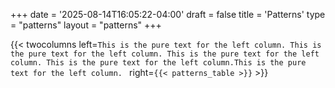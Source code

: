 +++
date = '2025-08-14T16:05:22-04:00'
draft = false
title = 'Patterns'
type = "patterns"
layout = "patterns"
+++

{{< twocolumns left=`
  This is the pure text for the left column. This is the pure text for the left column. This is the pure text for the left column. This is the pure text for the left column.This is the pure text for the left column. 
` right=`
  {{< patterns_table >}}
` >}}
